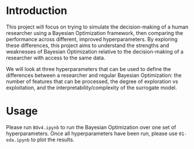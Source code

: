 # Introduction
This project will focus on trying to simulate the decision-making of a human researcher using a Bayesian Optimization framework, then comparing the performance across different, improved hyperparameters. By exploring these differences, this project aims to understand the strengths and weaknesses of Bayesian Optimization relative to the decision-making of a researcher with access to the same data.

We will look at three hyperparameters that can be used to define the differences between a researcher and regular Bayesian Optimization: the number of features that can be processed, the degree of exploration vs exploitation, and the interpretability/complexity of the surrogate model.

# Usage
Please run `BOv4.ipynb` to run the Bayesian Optimization over one set of hyperparameters. Once all hyperparameters have been run, please use `01-eda.ipynb` to plot the results.
